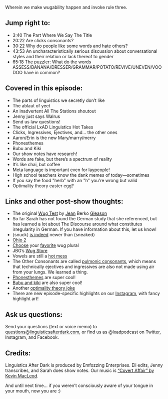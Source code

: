 Wherein we make wugability happen and invoke rule three.

## Jump right to:
- 3:40 The Part Where We Say The Title
- 20:22 Are clicks consonants?
- 30:22 Why do people like some words and hate others?
- 43:53 An uncharacteristically serious discussion about conversational styles and their relation or lack thereof to gender
- 65:18 The puzzler: What do the words ASSESS/BANANA/DRESSER/GRAMMAR/POTATO/REVIVE/UNEVEN/VOODOO have in common?

## Covered in this episode:
- The parts of linguistics we secretly don’t like
- The ablaut of yeet
- An inadvertent All The Stations shoutout
- Jenny just says Walrus
- Send us law questions!
- The official LxAD Linguistics Hot Takes
- Clicks, Ingressives, Ejectives, and... the other ones
- Aaron/Erin is the new Mary/marry/merry
- Phonesthemes
- Bubu and Kiki
- Our show notes have research!
- Words are fake, but there’s a spectrum of reality
- It’s like chai, but coffee
- Meta language is important even for laypeople!
- High school teachers know the dank memes of today—sometimes
- If you say the food "herb" with an "h" you're wrong but valid
- Optimality theory easter egg?

## Links and other post-show thoughts:
- The original [Wug Test](https://pure.mpg.de/rest/items/item_2281723/component/file_2281722/content) by [Jean](https://jeanberkogleason.com/) Berko [Gleason](https://en.wikipedia.org/wiki/Jean_Berko_Gleason)
- So far Sarah has not found the German study that she referenced, but has learned a lot about The Discourse around what constitutes irregularity in German. If you have information about this, let us know!
- ⟨snuck⟩ [is indeed](https://www.lexico.com/definition/sneak) newer than ⟨sneaked⟩
- [Ohio 2](https://twitter.com/craigcalcaterra/status/1227594895747141632)
- [Choose](https://twitter.com/gretchenamcc/status/1158190961668833280?s=21) your [favorite](https://twitter.com/GretchenAMcC/status/1135372488781828096) wug plural
- JBG’s [Wug Store](https://wugstore.com/)
- Vowels are still a [hot mess](https://twitter.com/_roryturnbull/status/1062952292775653376)
- The Other Consonants are called [pulmonic consonants](http://www.ipachart.com/), which means that technically ejectives and ingressives are also not made using air from your lungs. We learned a thing.
- [Phonesthemes](https://en.wikipedia.org/wiki/Phonestheme) are super cool!
- [Bubu and kiki](https://en.wikipedia.org/wiki/Bouba/kiki_effect) are also super cool!
- Another [optimality theory joke](https://twitter.com/c_borstell/status/917151468762861568)
- There are new episode-specific highlights on our [Instagram](https://www.instagram.com/lxadpodcast/), with fancy highlight art!

## Ask us questions:
Send your questions (text or voice memo) to questions@linguisticsafterdark.com, or find us as @lxadpodcast on Twitter, Instagram, and Facebook.

## Credits:
Linguistics After Dark is produced by Emfozzing Enterprises. Eli edits, Jenny transcribes, and Sarah does show notes. Our music is  [“Covert Affair” by Kevin MacLeod](https://incompetech.filmmusic.io/song/3558-covert-affair/).

And until next time… if you weren’t consciously aware of your tongue in your mouth, now you are :)
